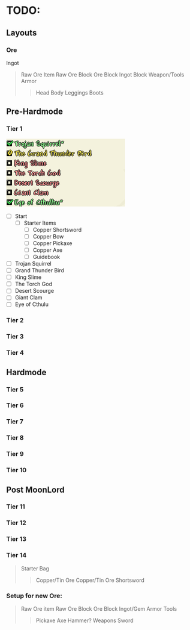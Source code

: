 # TODO:
## Layouts
### Ore
Ingot
>Raw Ore Item
>Raw Ore Block
>Ore Block
>Ingot Block
>Weapon/Tools
>Armor
>>Head
>>Body
>>Leggings
>>Boots

## Pre-Hardmode
### Tier 1
![tier1-img](img/tiers_template/tier1.png)

 - [ ] Start
	 - [ ] Starter Items
		 - [ ] Copper Shortsword
		 - [ ] Copper Bow
		 - [ ] Copper Pickaxe
		 - [ ] Copper Axe
		 - [ ] Guidebook
 - [ ] Trojan Squirrel
 - [ ] Grand Thunder Bird
 - [ ] King Slime
 - [ ] The Torch God
 - [ ] Desert Scourge
 - [ ] Giant Clam
 - [ ] Eye of Cthulu

### Tier 2
### Tier 3
### Tier 4
## Hardmode
### Tier 5
### Tier 6
### Tier 7
### Tier 8
### Tier 9
### Tier 10
## Post MoonLord
### Tier 11
### Tier 12
### Tier 13
### Tier 14


>Starter Bag
>> Copper/Tin Ore
>> Copper/Tin Ore Shortsword
>>


### Setup for new Ore:
>Raw Ore item
>Raw Ore Block
>Ore Block
>Ingot/Gem
> Armor
> Tools
>> Pickaxe
>> Axe
>> Hammer?
>Weapons
>> Sword

<!--stackedit_data:
eyJoaXN0b3J5IjpbLTY2NTUyNTg2NCwtNTU4NzQyNjUyLC04Nj
Y1Nzk4NTksLTUxNTAzODUyMSwxNDc3MzM3NzE3LDY2ODI2OTE1
MywtNzU3OTE4OTcsLTk2NjcxMTY1OSwtMjEyODY5Mzg3NiwtMT
Q2ODg1MTA1NiwtMTE4NzczNjUxLDgzODc5OTk2LDEzNDgyNjU1
NzZdfQ==
-->